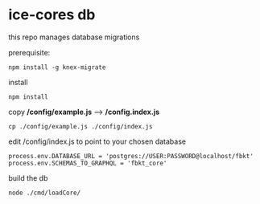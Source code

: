 # ice-cores db #

this repo manages database migrations

prerequisite:
```
npm install -g knex-migrate
```
install 
```
npm install
```

copy **/config/example.js** --> **/config.index.js**
```
cp ./config/example.js ./config/index.js
```

edit /config/index.js to point to your chosen database
```
process.env.DATABASE_URL = 'postgres://USER:PASSWORD@localhost/fbkt'
process.env.SCHEMAS_TO_GRAPHQL = 'fbkt_core'
```
build the db
```
node ./cmd/loadCore/
```